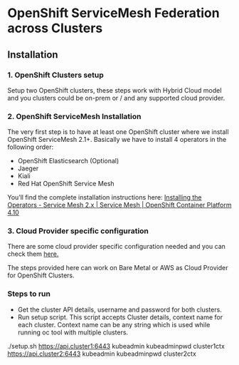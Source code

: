 # OpenShift ServiceMesh Federation across Clusters

## Installation 

### 1. OpenShift Clusters setup

Setup two OpenShift clusters, these steps work with Hybrid Cloud model and you clusters could be on-prem or / and any supported cloud provider.

### 2. OpenShift ServiceMesh Installation

The very first step is to have at least one OpenShift cluster where we install OpenShift ServiceMesh 2.1+. Basically we have to install 4 operators in the following order:

- OpenShift Elasticsearch (Optional)
- Jaeger
- Kiali
- Red Hat OpenShift Service Mesh 

You’ll find the complete installation instructions here: [Installing the Operators - Service Mesh 2.x | Service Mesh | OpenShift Container Platform 4.10](https://docs.openshift.com/container-platform/4.10/service_mesh/v2x/installing-ossm.html)

### 3. Cloud Provider specific configuration

There are some cloud provider specific configuration needed and you can check them [here.](https://docs.openshift.com/container-platform/4.10/service_mesh/v2x/ossm-federation.html#ossm-federation-across-clusters_federation)

The steps provided here can work on Bare Metal or AWS as Cloud Provider for OpenShift Clusters.

### Steps to run

- Get the cluster API details, username and password for both clusters.
- Run setup script. This script accepts Cluster details, context name for each cluster. Context name can be any string which is used while running oc tool with multiple clusters.

./setup.sh https://api.cluster1:6443 kubeadmin kubeadminpwd cluster1ctx https://api.cluster2:6443 kubeadmin kubeadminpwd cluster2ctx

